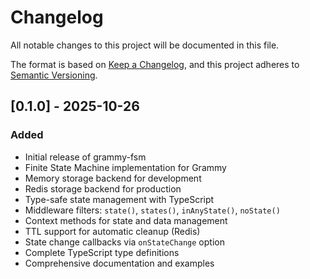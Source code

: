 # Changelog

All notable changes to this project will be documented in this file.

The format is based on [Keep a Changelog](https://keepachangelog.com/en/1.0.0/),
and this project adheres to [Semantic Versioning](https://semver.org/spec/v2.0.0.html).

## [0.1.0] - 2025-10-26

### Added
- Initial release of grammy-fsm
- Finite State Machine implementation for Grammy
- Memory storage backend for development
- Redis storage backend for production
- Type-safe state management with TypeScript
- Middleware filters: `state()`, `states()`, `inAnyState()`, `noState()`
- Context methods for state and data management
- TTL support for automatic cleanup (Redis)
- State change callbacks via `onStateChange` option
- Complete TypeScript type definitions
- Comprehensive documentation and examples
